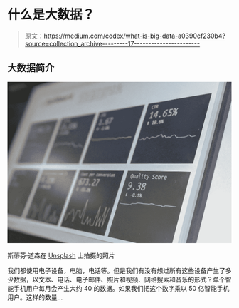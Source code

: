 # 什么是大数据？

> 原文：<https://medium.com/codex/what-is-big-data-a0390cf230b4?source=collection_archive---------17----------------------->

## 大数据简介

![](img/387b0bc0081f4e43cf994a6426e3a89e.png)

斯蒂芬·道森在 [Unsplash](https://unsplash.com/s/photos/hadoop-big-data?utm_source=unsplash&utm_medium=referral&utm_content=creditCopyText) 上拍摄的照片

我们都使用电子设备，电脑，电话等。但是我们有没有想过所有这些设备产生了多少数据，以文本、电话、电子邮件、照片和视频、网络搜索和音乐的形式？单个智能手机用户每月会产生大约 40 的数据。如果我们把这个数字乘以 50 亿智能手机用户。这样的数量…